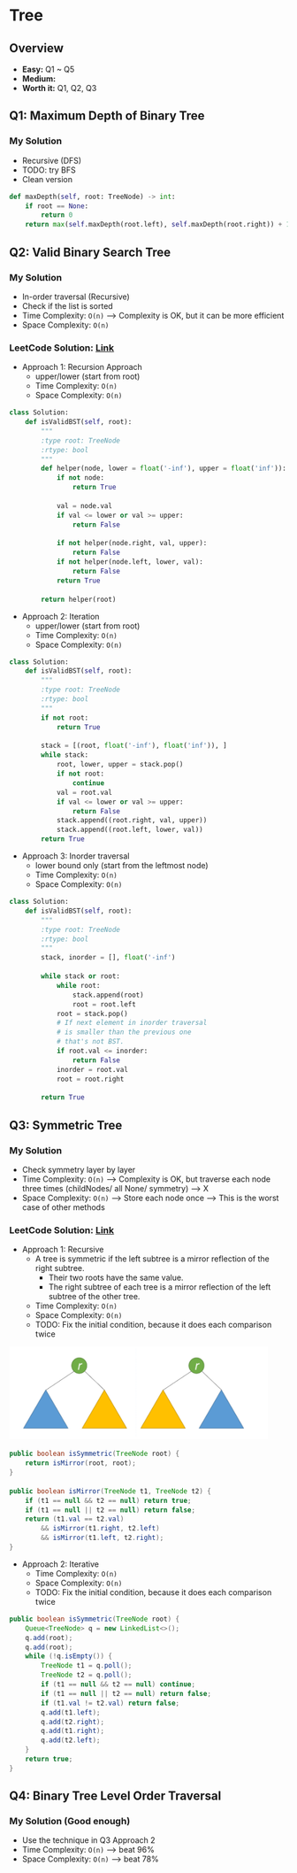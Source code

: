 # Tree
## Overview
*   **Easy:** Q1 ~ Q5
*   **Medium:**
*   **Worth it:** Q1, Q2, Q3
## Q1: Maximum Depth of Binary Tree
### My Solution
*   Recursive (DFS)
*   TODO: try BFS
*   Clean version
```python
def maxDepth(self, root: TreeNode) -> int:
    if root == None:
        return 0
    return max(self.maxDepth(root.left), self.maxDepth(root.right)) + 1
```
## Q2: Valid Binary Search Tree
### My Solution
*   In-order traversal (Recursive) 
*   Check if the list is sorted
*   Time Complexity: `O(n)` --> Complexity is OK, but it can be more efficient
*   Space Complexity: `O(n)`
### LeetCode Solution: [Link](https://leetcode.com/problems/validate-binary-search-tree/solution/)
*   Approach 1: Recursion Approach
    *   upper/lower (start from root)
    *   Time Complexity: `O(n)`
    *   Space Complexity: `O(n)`
```python
class Solution:
    def isValidBST(self, root):
        """
        :type root: TreeNode
        :rtype: bool
        """
        def helper(node, lower = float('-inf'), upper = float('inf')):
            if not node:
                return True
            
            val = node.val
            if val <= lower or val >= upper:
                return False

            if not helper(node.right, val, upper):
                return False
            if not helper(node.left, lower, val):
                return False
            return True

        return helper(root)
```
*   Approach 2: Iteration
    *   upper/lower (start from root)
    * Time Complexity: `O(n)`
    * Space Complexity: `O(n)`
```python
class Solution:
    def isValidBST(self, root):
        """
        :type root: TreeNode
        :rtype: bool
        """
        if not root:
            return True
            
        stack = [(root, float('-inf'), float('inf')), ] 
        while stack:
            root, lower, upper = stack.pop()
            if not root:
                continue
            val = root.val
            if val <= lower or val >= upper:
                return False
            stack.append((root.right, val, upper))
            stack.append((root.left, lower, val))
        return True  
```
*   Approach 3: Inorder traversal
    * lower bound only (start from the leftmost node)
    * Time Complexity: `O(n)`
    * Space Complexity: `O(n)`
```python
class Solution:
    def isValidBST(self, root):
        """
        :type root: TreeNode
        :rtype: bool
        """
        stack, inorder = [], float('-inf')
        
        while stack or root:
            while root:
                stack.append(root)
                root = root.left
            root = stack.pop()
            # If next element in inorder traversal
            # is smaller than the previous one
            # that's not BST.
            if root.val <= inorder:
                return False
            inorder = root.val
            root = root.right

        return True
```
## Q3: Symmetric Tree
### My Solution
*   Check symmetry layer by layer
*   Time Complexity: `O(n)` --> Complexity is OK, but traverse each node three times (childNodes/ all None/ symmetry) --> X
*   Space Complexity: `O(n)` --> Store each node once --> This is the worst case of other methods
### LeetCode Solution: [Link](https://leetcode.com/problems/symmetric-tree/solution/)
*   Approach 1: Recursive
    *   A tree is symmetric if the left subtree is a mirror reflection of the right subtree.
        *   Their two roots have the same value.
        *   The right subtree of each tree is a mirror reflection of the left subtree of the other tree.
    *   Time Complexity: `O(n)`
    *   Space Complexity: `O(n)`
    *   TODO: Fix the initial condition, because it does each comparison twice   

![color_logo_with_text](../Images/SymmetricTreeApproach1.png)
```java
public boolean isSymmetric(TreeNode root) {
    return isMirror(root, root);
}

public boolean isMirror(TreeNode t1, TreeNode t2) {
    if (t1 == null && t2 == null) return true;
    if (t1 == null || t2 == null) return false;
    return (t1.val == t2.val)
        && isMirror(t1.right, t2.left)
        && isMirror(t1.left, t2.right);
}
```
*   Approach 2: Iterative
    * Time Complexity: `O(n)`
    * Space Complexity: `O(n)`
    * TODO: Fix the initial condition, because it does each comparison twice  
```java
public boolean isSymmetric(TreeNode root) {
    Queue<TreeNode> q = new LinkedList<>();
    q.add(root);
    q.add(root);
    while (!q.isEmpty()) {
        TreeNode t1 = q.poll();
        TreeNode t2 = q.poll();
        if (t1 == null && t2 == null) continue;
        if (t1 == null || t2 == null) return false;
        if (t1.val != t2.val) return false;
        q.add(t1.left);
        q.add(t2.right);
        q.add(t1.right);
        q.add(t2.left);
    }
    return true;
}
```
## Q4: Binary Tree Level Order Traversal
### My Solution (Good enough)
*   Use the technique in Q3 Approach 2
*   Time Complexity: `O(n)` --> beat 96%
*   Space Complexity: `O(n)` --> beat 78%